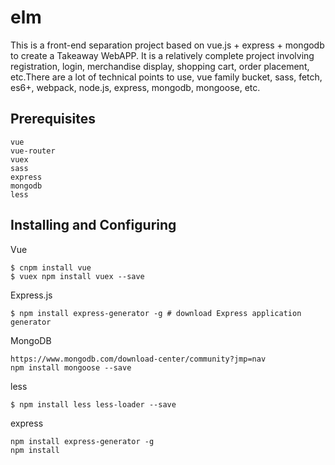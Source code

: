 # elm

This is a front-end separation project based on vue.js + express + mongodb to create a Takeaway WebAPP. It is a relatively
complete project involving registration, login, merchandise display, shopping cart, order placement, etc.There are a lot of 
technical points to use, vue family bucket, sass, fetch, es6+, webpack, node.js, express, mongodb, mongoose, etc.

## Prerequisites
```
vue
vue-router
vuex
sass
express
mongodb 
less 
```

## Installing and Configuring
Vue
```
$ cnpm install vue
$ vuex npm install vuex --save
```

Express.js 
```
$ npm install express-generator -g # download Express application generator
```
MongoDB  
```
https://www.mongodb.com/download-center/community?jmp=nav
npm install mongoose --save
```
less
```
$ npm install less less-loader --save
```
express
```
npm install express-generator -g
npm install
```
